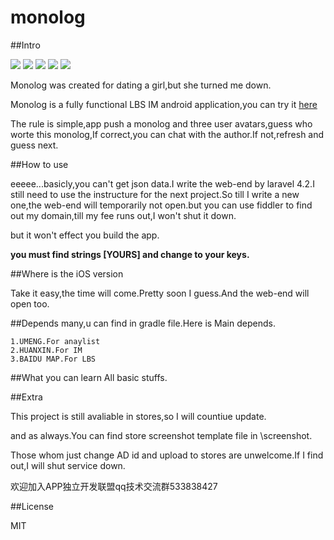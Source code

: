 # monolog

##Intro

![](https://github.com/huijimuhe/monolog/blob/master/screenshot/1.jpg)
![](https://github.com/huijimuhe/monolog/blob/master/screenshot/2.jpg)
![](https://github.com/huijimuhe/monolog/blob/master/screenshot/3.jpg)
![](https://github.com/huijimuhe/monolog/blob/master/screenshot/4.jpg)
![](https://github.com/huijimuhe/monolog/blob/master/screenshot/5.jpg)

Monolog was created for dating a girl,but she turned me down.

Monolog is a fully functional LBS IM android application,you can try it [here](http://http://fir.im/monolog)

The rule is simple,app push a monolog and three user avatars,guess who worte this monolog,If correct,you can chat with the author.If not,refresh and guess next.

##How to use

eeeee...basicly,you can't get json data.I write the web-end by laravel 4.2.I still need to use the instructure for the next project.So till I write a new one,the web-end will temporarily not open.but you can use fiddler to find out my domain,till my fee runs out,I won't shut it down.

but it won't effect you build the app.

**you must find strings [YOURS] and change to your keys.**

##Where is the iOS version

Take it easy,the time will come.Pretty soon I guess.And the web-end will open too.

##Depends
many,u can find in gradle file.Here is Main depends.


	1.UMENG.For anaylist
	2.HUANXIN.For IM
	3.BAIDU MAP.For LBS

##What you can learn
All basic stuffs.


##Extra

This project is still avaliable in stores,so I will countiue update.

and as always.You can find store screenshot template file in \screenshot.

Those whom just change AD id and upload to stores are unwelcome.If I find out,I will shut service down.

欢迎加入APP独立开发联盟qq技术交流群533838427

##License

MIT
